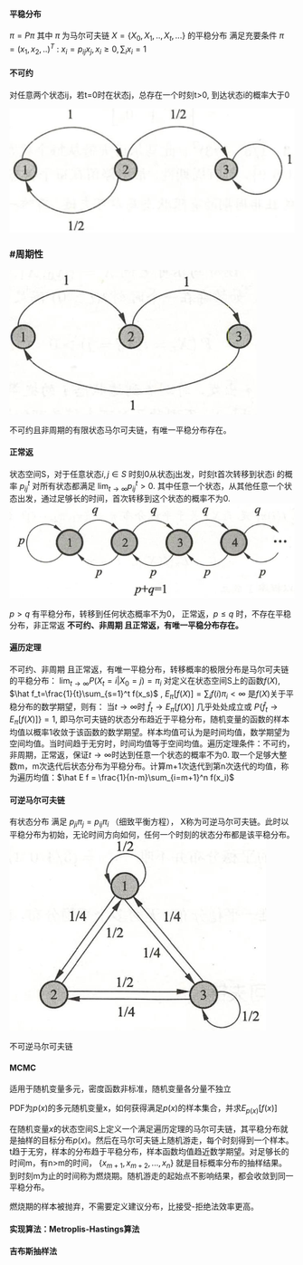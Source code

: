 #### 平稳分布
$\pi = P\pi$   其中 $\pi$   为马尔可夫链 $X=\{X_0, X_1, .., X_t, ...\}$ 的平稳分布
满足充要条件 $\pi = (x_1, x_2, ..)^T$ :    $x_i = p_{ij}x_j,    x_i\geq 0,    \sum_i x_i =1$

#### 不可约
对任意两个状态ij，若t=0时在状态j，总存在一个时刻t>0, 到达状态i的概率大于0

![2a2e5fa93779cb4b7ce967ea56d0b94b.png](2a2e5fa93779cb4b7ce967ea56d0b94b.png)

### #周期性
![0ccd8f1b1a8add1a454d269ab11667e7.png](0ccd8f1b1a8add1a454d269ab11667e7.png)

不可约且非周期的有限状态马尔可夫链，有唯一平稳分布存在。

#### 正常返
状态空间S，对于任意状态$i,j\in S$  时刻0从状态j出发，时刻t首次转移到状态i 的概率 $p^t_{ij}$  对所有状态都满足 $\lim_{t\to \infty} p^t_{ij}>0$. 其中任意一个状态，从其他任意一个状态出发，通过足够长的时间，首次转移到这个状态的概率不为0.
![08c275c811dca7953f4e6fa5fe4da374.png](08c275c811dca7953f4e6fa5fe4da374.png)

$p>q$ 有平稳分布，转移到任何状态概率不为0， 正常返，$p\leq q$ 时，不存在平稳分布，非正常返
**不可约、非周期 且正常返，有唯一平稳分布存在。**

#### 遍历定理

不可约、非周期 且正常返，有唯一平稳分布，转移概率的极限分布是马尔可夫链的平稳分布：
$\lim_{t\to \infty} P(X_t=i|X_0=j)=\pi_i$
对定义在状态空间S上的函数$f(X)$,  $\hat f_t=\frac{1}{t}\sum_{s=1}^t f(x_s)$ , $E_\pi[f(X)]=\sum_i f(i) \pi_i<\infty$ 是$f(X)$关于平稳分布的数学期望，则有：
当$t\to \infty$时  $\hat f_t \to E_\pi[f(X)]$  几乎处处成立或 $P\{\hat f_t \to E_\pi[f(X)]\}=1$, 即马尔可夫链的状态分布趋近于平稳分布，随机变量的函数的样本均值以概率1收敛于该函数的数学期望。样本均值可认为是时间均值，数学期望为空间均值。当时间趋于无穷时，时间均值等于空间均值。遍历定理条件：不可约，非周期，正常返，保证$t\to \infty$时达到任意一个状态的概率不为0. 取一个足够大整数m，m次迭代后状态分布为平稳分布。计算m+1次迭代到第n次迭代的均值，称为遍历均值：$\hat E f = \frac{1}{n-m}\sum_{i=m+1}^n f(x_i)$

#### 可逆马尔可夫链
有状态分布 满足 $p_{ji}\pi_j = p_{ij}\pi_i$  （细致平衡方程）， X称为可逆马尔可夫链。此时以平稳分布为初始，无论时间方向如何，任何一个时刻的状态分布都是该平稳分布。
![d041f11d0a50ec6b484be058ac7e7761.png](d041f11d0a50ec6b484be058ac7e7761.png)

不可逆马尔可夫链


#### MCMC
适用于随机变量多元，密度函数非标准，随机变量各分量不独立

PDF为$p(x)$的多元随机变量x，如何获得满足$p(x)$的样本集合，并求$E_{p(x)}[f(x)]$

在随机变量$x$的状态空间S上定义一个满足遍历定理的马尔可夫链，其平稳分布就是抽样的目标分布$p(x)$。然后在马尔可夫链上随机游走，每个时刻得到一个样本。t趋于无穷，样本的分布趋于平稳分布，样本函数均值趋近数学期望。对足够长的时间m，有n>m的时间， $\{x_{m+1},x_{m+2}, ..., x_n\}$  就是目标概率分布的抽样结果。到时刻m为止的时间称为燃烧期。随机游走的起始点不影响结果，都会收敛到同一平稳分布。

燃烧期的样本被抛弃，不需要定义建议分布，比接受-拒绝法效率更高。

#### 实现算法：Metroplis-Hastings算法




#### 吉布斯抽样法






